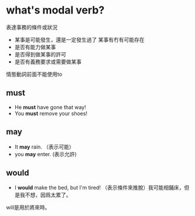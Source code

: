 # what's modal verb?
  表達事務的條件或狀況    
  - 某事是可能發生，還是一定發生過了 某事有冇有可能存在
  - 是否有能力做某事
  - 是否得到做某事的許可
  - 是否有義務要求或需要做某事

  情態動詞前面不能使用to    

must    
------------------------------------------------------------------------------
- He **must** have gone that way!
- You **must** remove your shoes!

may    
------------------------------------------------------------------------------
- It **may** rain. （表示可能）
- you **may** enter. (表示允許)

would    
-----------------------------------------------------------------------------
- I **would** make the bed, but I'm tired!      （表示條件來推脫）我可能相鋪床，但是我不想，因爲太累了。

will是用於將來時。    
